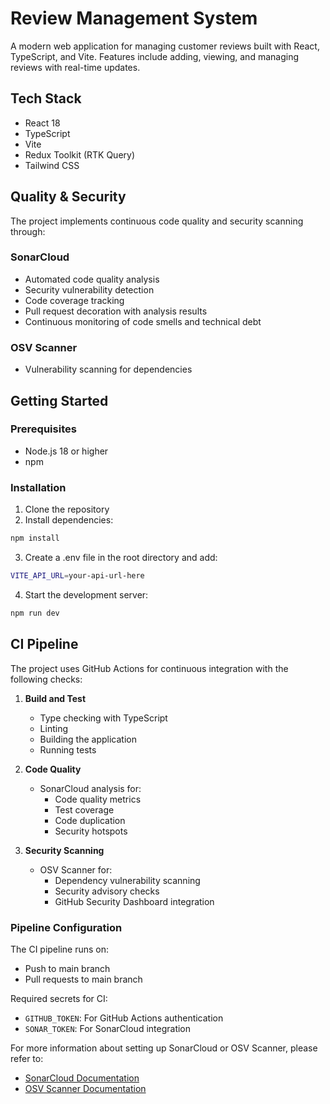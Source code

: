 # Review Management System

A modern web application for managing customer reviews built with React, TypeScript, and Vite. Features include adding, viewing, and managing reviews with real-time updates.

## Tech Stack

- React 18
- TypeScript
- Vite
- Redux Toolkit (RTK Query)
- Tailwind CSS

## Quality & Security

The project implements continuous code quality and security scanning through:

### SonarCloud

- Automated code quality analysis
- Security vulnerability detection
- Code coverage tracking
- Pull request decoration with analysis results
- Continuous monitoring of code smells and technical debt

### OSV Scanner

- Vulnerability scanning for dependencies

## Getting Started

### Prerequisites

- Node.js 18 or higher
- npm

### Installation

1. Clone the repository
2. Install dependencies:

```bash
npm install
```

3. Create a .env file in the root directory and add:

```bash
VITE_API_URL=your-api-url-here
```

4. Start the development server:

```bash
npm run dev
```

## CI Pipeline

The project uses GitHub Actions for continuous integration with the following checks:

1. **Build and Test**

   - Type checking with TypeScript
   - Linting
   - Building the application
   - Running tests

2. **Code Quality**

   - SonarCloud analysis for:
     - Code quality metrics
     - Test coverage
     - Code duplication
     - Security hotspots

3. **Security Scanning**
   - OSV Scanner for:
     - Dependency vulnerability scanning
     - Security advisory checks
     - GitHub Security Dashboard integration

### Pipeline Configuration

The CI pipeline runs on:

- Push to main branch
- Pull requests to main branch

Required secrets for CI:

- `GITHUB_TOKEN`: For GitHub Actions authentication
- `SONAR_TOKEN`: For SonarCloud integration

For more information about setting up SonarCloud or OSV Scanner, please refer to:

- [SonarCloud Documentation](https://docs.sonarcloud.io/)
- [OSV Scanner Documentation](https://google.github.io/osv-scanner/)
